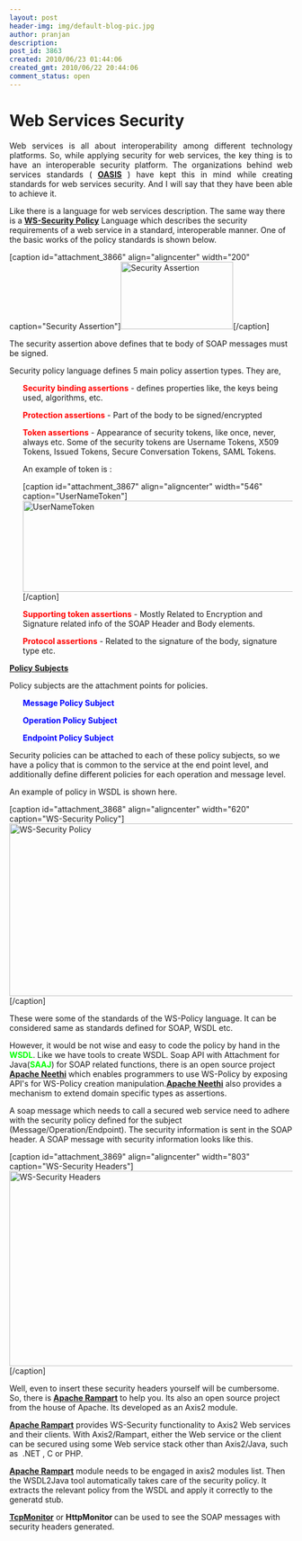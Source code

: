 ```yaml
---
layout: post
header-img: img/default-blog-pic.jpg
author: pranjan
description: 
post_id: 3863
created: 2010/06/23 01:44:06
created_gmt: 2010/06/22 20:44:06
comment_status: open
---
```


# Web Services Security

<p style="text-align: justify;">Web services is all about interoperability among different technology platforms. So, while applying security for web services, the key thing is to have an interoperable security platform. The organizations behind web services standards ( <strong><a href="http://www.oasis-open.org/home/index.php">OASIS</a></strong> ) have kept this in mind while creating standards for web services security. And I will say that they have been able to achieve it.</p>

<p>Like there is a language for web services description. The same way there is a <strong><a href="http://docs.oasis-open.org/ws-sx/ws-securitypolicy/200702/ws-securitypolicy-1.2-spec-os.html">WS-Security Policy</a></strong> Language which describes the security requirements of a web service in a standard, interoperable manner.
<!--more-->
One of the basic works of the policy standards is shown below.</p>
<p>[caption id="attachment_3866" align="aligncenter" width="200" caption="Security Assertion"]<img class="size-full wp-image-3866" title="Security Assertion" src="http://xebee.xebia.in/wp-content/uploads/2010/06/Security-Assertion.jpg" alt="Security Assertion" width="200" height="120" />[/caption]</p>
<p>The security assertion above defines that te body of SOAP messages must be signed.</p>
<p>Security policy language defines 5 main policy assertion types. They are,
<ul> <span style="color: #ff0000;"><strong>Security binding assertions</strong></span> - defines properties like, the keys being used, algorithms, etc.</ul>
<ul> <span style="color: #ff0000;"><strong>Protection assertions</strong></span> - Part of the body to be signed/encrypted</ul>
<ul> <span style="color: #ff0000;"><strong>Token assertions</strong></span> - Appearance of security tokens, like once, never, always etc. Some of the security tokens are Username Tokens, X509 Tokens, Issued Tokens, Secure Conversation Tokens, SAML Tokens.</p>
<p>An example of token is :</p>
<p>[caption id="attachment_3867" align="aligncenter" width="546" caption="UserNameToken"]<img class="size-full wp-image-3867" title="UserNameToken" src="http://xebee.xebia.in/wp-content/uploads/2010/06/UserNameToken.png" alt="UserNameToken" width="546" height="162" />[/caption]</ul>
<ul><span style="color: #ff0000;"><strong>Supporting token assertions</strong></span> - Mostly Related to Encryption and Signature related info of the SOAP Header and Body elements.</ul>
<ul><span style="color: #ff0000;"><strong>Protocol assertions</strong> </span>- Related to the signature of the body, signature type etc.</ul>
<span style="text-decoration: underline;"><strong>Policy Subjects</strong></span></p>
<p>Policy subjects are the attachment points for policies.
<ul> <span style="color: #0000ff;"><strong>Message Policy Subject</strong></span></ul>
<ul><span style="color: #0000ff;"><strong>Operation Policy Subject</strong></span></ul>
<ul><span style="color: #0000ff;"><strong>Endpoint Policy Subject</strong></span></ul>
Security policies can be attached to each of these policy subjects, so we have a policy that is common to the service at the end point level, and additionally define different policies for each operation and message level.</p>
<p>An example of policy in WSDL is shown here.</p>
<p>[caption id="attachment_3868" align="aligncenter" width="620" caption="WS-Security Policy"]<img class="size-full wp-image-3868" title="WS-Security Policy" src="http://xebee.xebia.in/wp-content/uploads/2010/06/Policy.png" alt="WS-Security Policy" width="620" height="307" />[/caption]</p>
<p>These were some of the standards of the WS-Policy language. It can be considered same as standards defined for SOAP, WSDL etc.</p>
<p>However, it would be not wise and easy to code the policy by hand in the <span style="color: #00ff00;"><strong>WSDL</strong></span>. Like we have tools to create WSDL. Soap API with Attachment for Java(<span style="color: #00ff00;"><strong>SAAJ</strong></span>) for SOAP related functions, there is an open source project <span style="color: #00ff00;"><strong><a href="http://ws.apache.org/commons/neethi">Apache Neethi</a></strong></span> which enables programmers to use WS-Policy by exposing API's for WS-Policy creation manipulation.<span style="color: #00ff00;"><strong><a href="http://ws.apache.org/commons/neethi">Apache Neethi</a></strong></span> also provides a mechanism to extend domain specific types as assertions.</p>
<p>A soap message which needs to call a secured web service need to adhere with the security policy defined for the subject (Message/Operation/Endpoint). The security information is sent in the SOAP header. A SOAP message with security information looks like this.</p>
<p>[caption id="attachment_3869" align="aligncenter" width="803" caption="WS-Security Headers"]<img class="size-full wp-image-3869" title="WS-Security Headers" src="http://xebee.xebia.in/wp-content/uploads/2010/06/WS-Security-Headers.png" alt="WS-Security Headers" width="803" height="347" />[/caption]</p>
<p>Well, even to insert these security headers yourself will be cumbersome. So, there is <strong><a href="http://ws.apache.org/rampart">Apache Rampart</a></strong> to help you. Its also an open source project from the house of Apache. Its developed as an Axis2 module.</p>
<p><strong><a href="http://ws.apache.org/rampart">Apache Rampart</a></strong> provides WS-Security functionality to Axis2 Web services and their clients. With Axis2/Rampart, either the Web service or the client can be secured using some Web service stack other than Axis2/Java, such as  .NET , C or PHP.</p>
<p><strong><a href="http://ws.apache.org/rampart">Apache Rampart</a></strong> module needs to be engaged in axis2 modules list. Then the WSDL2Java tool automatically takes care of the security policy. It extracts the relevant policy from the WSDL and apply it correctly to the generatd stub.</p>
<p><strong><a href="https://tcpmon.dev.java.net">TcpMonitor</a></strong> or <strong>HttpMonitor </strong>can be used to see the SOAP messages with security headers generated.</p>